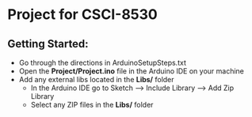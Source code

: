 # Project for CSCI-8530

## Getting Started:
- Go through the directions in ArduinoSetupSteps.txt
- Open the **Project/Project.ino** file in the Arduino IDE on your machine
- Add any external libs located in the **Libs/** folder
    - In the Arduino IDE go to Sketch --> Include Library --> Add Zip Library
    - Select any ZIP files in the **Libs/** folder